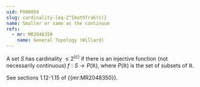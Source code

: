 ```yaml
---
uid: P000059
slug: cardinality-leq-2^{mathfrak(c)}
name: Smaller or same as the continuum
refs:
  - mr: MR2048350
    name: General Topology (Willard)
---
```

A set $S$ has cardinality $\leq 2^{\mathfrak(c)}$ if there is an injective function (not necessarily continuous) $f:S \rightarrow P(\mathbb{R})$, where $P(\mathbb{R})$ is the set of subsets of $\mathbb{R}$.

See sections 1.12-1.15 of {{mr:MR2048350}}.
